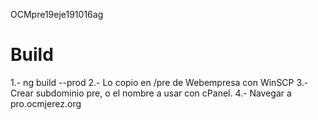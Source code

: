 OCMpre19eje191016ag



# Build
1.- ng build --prod
2.- Lo copio en /pre de Webempresa con WinSCP
3.- Crear subdominio pre, o el nombre a usar con cPanel.
4.- Navegar a  pro.ocmjerez.org
